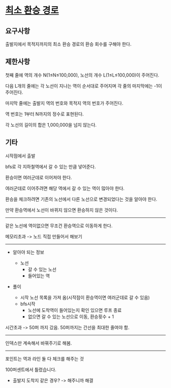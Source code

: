 # [최소 환승 경로](https://www.acmicpc.net/problem/2021)

## 요구사항

출발지에서 목적지까지의 최소 환승 경로의 환승 회수를 구해야 한다.

## 제한사항

첫째 줄에 역의 개수 N(1≤N≤100,000), 노선의 개수 L(1≤L≤100,000)이 주어진다. 

다음 L개의 줄에는 각 노선이 지나는 역이 순서대로 주어지며 각 줄의 마지막에는 -1이 주어진다. 

마지막 줄에는 출발지 역의 번호와 목적지 역의 번호가 주어진다. 

역 번호는 1부터 N까지의 정수로 표현된다. 

각 노선의 길이의 합은 1,000,000을 넘지 않는다.

## 기타

시작점에서 출발

bfs로 각 지하철역에서 갈 수 있는 만큼 넣어준다.

환승이면 여러군데로 이어져야 한다.

여러군데로 이어주려면 해당 역에서 갈 수 있는 역이 많아야 한다.

환승을 체크하려면 기존의 노선에서 다른 노선으로 변경되었다는 것을 알아야 한다.

만약 환승역에서 노선이 바뀌지 않으면 환승하지 않은 것이다.

---

같은 노선에 역이없으면 무조건 환승역으로 이동하게 한다.

메모리초과 -> 노드 직접 만들어서 해보기

---

- 알아야 되는 정보 
  - 노선
    - 갈 수 있는 노선
    - 들어있는 역

- 풀이
  - 시작 노선 목록을 가져 옴(시작점이 환승역이면 여러군데로 갈 수 있음)
  - bfs시작
    - 노선에 도착역이 들어있는지 확인 있으면 루프 종료
    - 없으면 갈 수 있는 노선으로 이동, 환승횟수 + 1

시간초과 -> 50퍼 까지 갔음. 50퍼까지는 간선을 최대한 줄여야 함.

---

인덱스만 계속해서 바꿔주기로 해봄.

---

포인트는 역과 라인 둘 다 체크를 해주는 것

100퍼센트에서 틀렸습니다.

- 출발지 도착지 같은 경우? -> 해주니까 해결
